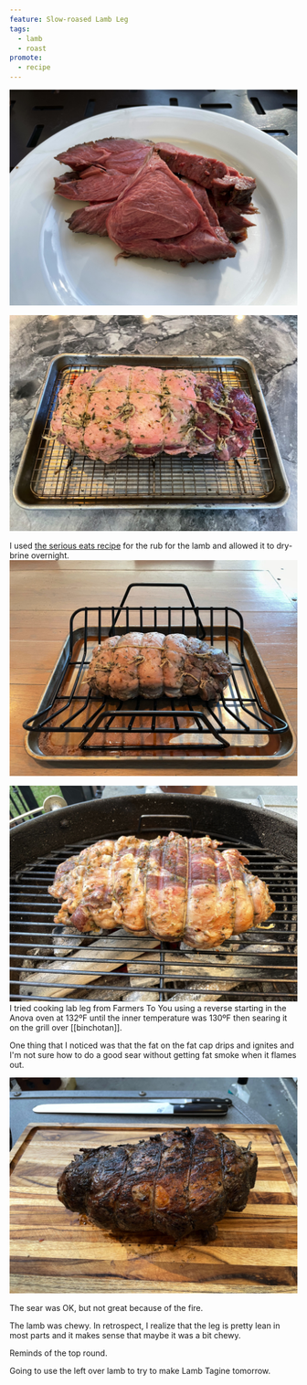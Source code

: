 ```yaml
---
feature: Slow-roased Lamb Leg
tags:
  - lamb
  - roast
promote:
  - recipe
---
```

![roasted lamb](/images/recipes/slow-roasted-boneless-leg-of-lamb-with-garlic-rosemary-and-lemon-1.jpg)

![roasted lamb](/images/recipes/slow-roasted-boneless-leg-of-lamb-with-garlic-rosemary-and-lemon-5.jpg)

I used [the serious eats recipe](/recipes/slow-roasted-boneless-leg-of-lamb-with-garlic-rosemary-and-lemon) for the rub for the lamb and allowed it to dry-brine overnight.
![roasted lamb](/images/recipes/slow-roasted-boneless-leg-of-lamb-with-garlic-rosemary-and-lemon-4.jpg)

![roasted lamb](/images/recipes/slow-roasted-boneless-leg-of-lamb-with-garlic-rosemary-and-lemon-3.jpg)
I tried cooking lab leg from Farmers To You using a reverse starting in the Anova oven at 132ºF until the inner temperature was 130ºF then searing it on the grill over [[binchotan]].

One thing that I noticed was that the fat on the fat cap drips and ignites and I'm not sure how to do a good sear without getting fat smoke when it flames out.

![roasted lamb](/images/recipes/slow-roasted-boneless-leg-of-lamb-with-garlic-rosemary-and-lemon-2.jpg)

The sear was OK, but not great because of the fire.

The lamb was chewy. In retrospect, I realize that the leg is pretty lean in most parts and it makes sense that maybe it was a bit chewy.

Reminds of the top round.

Going to use the left over lamb to try to make Lamb Tagine tomorrow.